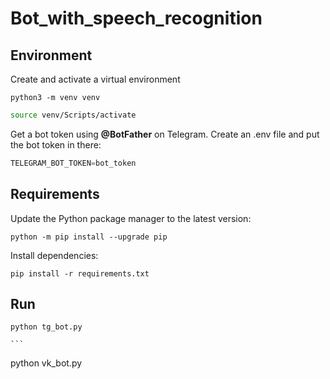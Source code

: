 # Bot_with_speech_recognition
 

## Environment      
 Сreate and activate a virtual environment  
   ```
   python3 -m venv venv
   ```
   ```bash
   source venv/Scripts/activate
   ```
 Get a bot token using **@BotFather** on Telegram.
 Create an .env file and put the bot token in there:
   ```python 
   TELEGRAM_BOT_TOKEN=bot_token
   ```

## Requirements
   Update the Python package manager to the latest version:
   ```
   python -m pip install --upgrade pip
   ```
   Install dependencies:
   ```
   pip install -r requirements.txt
   ``` 

## Run
   ```
   python tg_bot.py
   ```
    ```
   python vk_bot.py
   ```